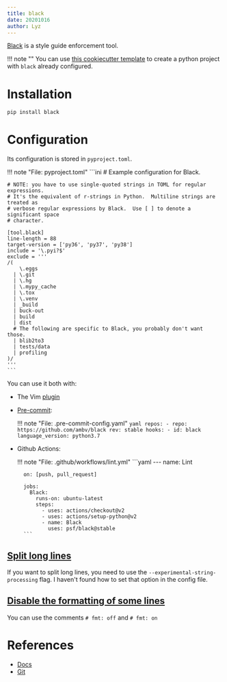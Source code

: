 ```yaml
---
title: black
date: 20201016
author: Lyz
---
```


[Black](https://black.readthedocs.io/en/stable/) is a style guide enforcement
tool.

!!! note ""
    You can use [this cookiecutter
    template](https://github.com/lyz-code/cookiecutter-python-project) to create
    a python project with `black` already configured.

# Installation

```bash
pip install black
```

# Configuration

Its configuration is stored in `pyproject.toml`.

!!! note "File: pyproject.toml"
    ```ini
    # Example configuration for Black.

    # NOTE: you have to use single-quoted strings in TOML for regular expressions.
    # It's the equivalent of r-strings in Python.  Multiline strings are treated as
    # verbose regular expressions by Black.  Use [ ] to denote a significant space
    # character.

    [tool.black]
    line-length = 88
    target-version = ['py36', 'py37', 'py38']
    include = '\.pyi?$'
    exclude = '''
    /(
        \.eggs
      | \.git
      | \.hg
      | \.mypy_cache
      | \.tox
      | \.venv
      | _build
      | buck-out
      | build
      | dist
      # The following are specific to Black, you probably don't want those.
      | blib2to3
      | tests/data
      | profiling
    )/
    '''
    ```

You can use it both with:

* The Vim [plugin](vim_plugins.md#black)

* [Pre-commit](ci.md#configuring-pre-commit):

    !!! note "File: .pre-commit-config.yaml"
        ```yaml
        repos:
        - repo: https://github.com/ambv/black
          rev: stable
          hooks:
            - id: black
              language_version: python3.7
        ```

* Github Actions:

    !!! note "File: .github/workflows/lint.yml"
        ```yaml
        ---
        name: Lint

        on: [push, pull_request]

        jobs:
          Black:
            runs-on: ubuntu-latest
            steps:
              - uses: actions/checkout@v2
              - uses: actions/setup-python@v2
              - name: Black
                uses: psf/black@stable
        ```

## [Split long lines](https://github.com/psf/black/issues/1787)

If you want to split long lines, you need to use the
`--experimental-string-processing` flag. I haven't found how to set that option
in the config file.

## [Disable the formatting of some lines](https://github.com/psf/black/issues/451)

You can use the comments `# fmt: off` and `# fmt: on`

# References

* [Docs](https://black.readthedocs.io/en/stable/)
* [Git](https://github.com/psf/black)
